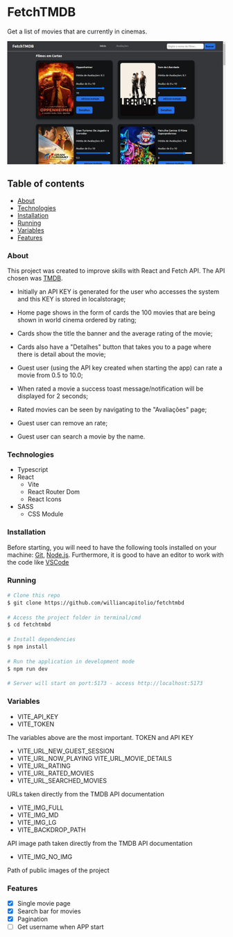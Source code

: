 
# FetchTMDB

Get a list of movies that are currently in cinemas.

![App Screenshot](https://github.com/williancapitolio/fetchtmbd/blob/main/src/public/screenshot/homepage.jpeg)

## Table of contents
   * [About](#About)
   * [Technologies](#Technologies)
   * [Installation](#Installation)
   * [Running](#Running)
   * [Variables](#Variables)
   * [Features](#Features)

### About

This project was created to improve skills with React and Fetch API. The API chosen was [TMDB](https://www.themoviedb.org/).

* Initially an API KEY is generated for the user who accesses the system and this KEY is stored in localstorage;

* Home page shows in the form of cards the 100 movies that are being shown in world cinema ordered by rating;

* Cards show the title the banner and the average rating of the movie;

* Cards also have a "Detalhes" button that takes you to a page where there is detail about the movie;

* Guest user (using the API key created when starting the app) can rate a movie from 0.5 to 10.0;

* When rated a movie a success toast message/notification will be displayed for 2 seconds;

* Rated movies can be seen by navigating to the "Avaliações" page;

* Guest user can remove an rate;

* Guest user can search a movie by the name.

### Technologies

* Typescript
* React
    * Vite
    * React Router Dom
    * React Icons
* SASS
    * CSS Module

### Installation

Before starting, you will need to have the following tools installed on your machine:
[Git](https://git-scm.com), [Node.js](https://nodejs.org/en/). 
Furthermore, it is good to have an editor to work with the code like [VSCode](https://code.visualstudio.com/)

### Running

```bash
# Clone this repo
$ git clone https://github.com/williancapitolio/fetchtmbd

# Access the project folder in terminal/cmd
$ cd fetchtmbd

# Install dependencies
$ npm install

# Run the application in development mode
$ npm run dev

# Server will start on port:5173 - access http://localhost:5173
```

### Variables

* VITE_API_KEY
* VITE_TOKEN

The variables above are the most important. TOKEN and API KEY

* VITE_URL_NEW_GUEST_SESSION
* VITE_URL_NOW_PLAYING
VITE_URL_MOVIE_DETAILS
* VITE_URL_RATING
* VITE_URL_RATED_MOVIES
* VITE_URL_SEARCHED_MOVIES

URLs taken directly from the TMDB API documentation

* VITE_IMG_FULL
* VITE_IMG_MD
* VITE_IMG_LG
* VITE_BACKDROP_PATH

API image path taken directly from the TMDB API documentation

* VITE_IMG_NO_IMG

Path of public images of the project

### Features

- [X]  Single movie page
- [X]  Search bar for movies
- [X]  Pagination
- [ ]  Get username when APP start
